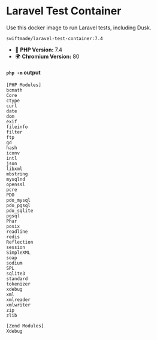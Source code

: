 Laravel Test Container
======================

Use this docker image to run Laravel tests, including Dusk.

```
swiftmade/laravel-test-container:7.4
```

- 🐘 **PHP Version:** 7.4
- 🌍 **Chromium Version:** 80

#### `php -m` output

```
[PHP Modules]
bcmath
Core
ctype
curl
date
dom
exif
fileinfo
filter
ftp
gd
hash
iconv
intl
json
libxml
mbstring
mysqlnd
openssl
pcre
PDO
pdo_mysql
pdo_pgsql
pdo_sqlite
pgsql
Phar
posix
readline
redis
Reflection
session
SimpleXML
soap
sodium
SPL
sqlite3
standard
tokenizer
xdebug
xml
xmlreader
xmlwriter
zip
zlib

[Zend Modules]
Xdebug
```
